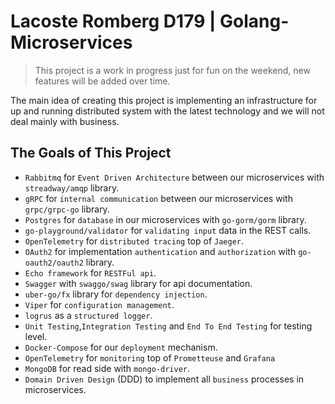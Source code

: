 # Lacoste Romberg D179 | Golang-Microservices
> This project is a work in progress just for fun on the weekend, new features will be added over time.

The main idea of creating this project is implementing an infrastructure for up and running distributed system with the latest technology and we will not deal mainly with business.

## The Goals of This Project

- `Rabbitmq` for `Event Driven Architecture` between our microservices with `streadway/amqp` library.
- `gRPC` for `internal communication` between our microservices with `grpc/grpc-go` library.
- `Postgres` for `database` in our microservices with `go-gorm/gorm` library.
- `go-playground/validator` for `validating input` data in the REST calls.
- `OpenTelemetry` for `distributed tracing` top of `Jaeger`.
- `OAuth2` for implementation `authentication` and `authorization` with `go-oauth2/oauth2` library.
- `Echo framework` for `RESTFul api`.
- `Swagger` with `swaggo/swag` library for api documentation.
- `uber-go/fx` library for `dependency injection`.
- `Viper` for `configuration management`.
- `logrus` as a `structured logger`.
- `Unit Testing`,`Integration Testing` and `End To End Testing` for testing level.
- `Docker-Compose` for our `deployment` mechanism.
- `OpenTelemetry` for `monitoring` top of `Prometteuse` and `Grafana`
- `MongoDB` for read side with `mongo-driver`.
- `Domain Driven Design` (DDD) to implement all `business` processes in microservices.